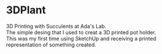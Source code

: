 # 3DPlant
3D Printing with Succulents at Ada's Lab. <br />
The simple desing that I used to creat a 3D printed pot holder. <br />
This was my first time using SketchUp and receiving a printed representation of something created.
